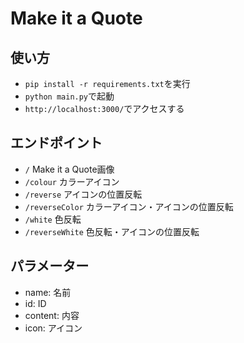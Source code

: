 # Make it a Quote
## 使い方
- `pip install -r requirements.txt`を実行
- `python main.py`で起動
- `http://localhost:3000/`でアクセスする
## エンドポイント
- `/` Make it a Quote画像
- `/colour` カラーアイコン
- `/reverse` アイコンの位置反転
- `/reverseColor` カラーアイコン・アイコンの位置反転
- `/white` 色反転
- `/reverseWhite` 色反転・アイコンの位置反転
## パラメーター
- name: 名前
- id: ID
- content: 内容
- icon: アイコン

